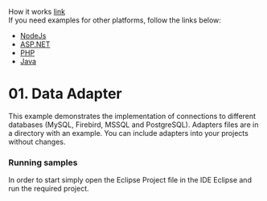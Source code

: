 
How it works [link](https://github.com/stimulsoft/DataAdapters.JS)  
If you need examples for other platforms, follow the links below:
* [NodeJs](https://github.com/stimulsoft/Samples-Dashboards-JS/tree/master/Node.js/04.%20Start%20SQL%20Adapters%20from%20Http%20Server)
* [ASP.NET](https://github.com/stimulsoft/Samples-Dashboards-JS/tree/master/ASP.NET/02.%20Connect%20to%20databases)
* [PHP](https://github.com/stimulsoft/Samples-Dashboards-JS/tree/master/PHP/02.%20Connect%20to%20databases)
* [Java](https://github.com/stimulsoft/Samples-JDashboards-S/tree/master/Java/01.%20Data%20Adapter)

# 01. Data Adapter

This example demonstrates the implementation of connections to different databases (MySQL, Firebird, MSSQL and PostgreSQL). Adapters files are in a directory with an example. You can include adapters into your projects without changes.

### Running samples
In order to start simply open the Eclipse Project file in the IDE Eclipse and run the required project.